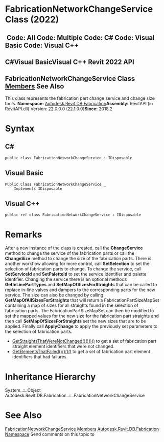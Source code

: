 # FabricationNetworkChangeService Class (2022)

﻿
 Code: All Code: Multiple Code: C# Code: Visual Basic Code: Visual C++   
---  
C#Visual BasicVisual C++
Revit 2022 API  
---  
FabricationNetworkChangeService Class  
[Members](894a23f2-d1a1-23ba-5b28-4478235b26fa.md "FabricationNetworkChangeService Members") See Also  
---  
This class represents the fabrication part change service and change size tools. 
**Namespace:** [Autodesk.Revit.DB.Fabrication](49e74a25-7ea1-efa6-548a-a3c3d0655e43.md "Autodesk.Revit.DB.Fabrication Namespace")**Assembly:** RevitAPI (in RevitAPI.dll) Version: 22.0.0.0 (22.1.0.0)**Since:** 2018.2 
# Syntax
C#  
---  
```text
public class FabricationNetworkChangeService : IDisposable
```
  
Visual Basic  
---  
```text
Public Class FabricationNetworkChangeService _
	Implements IDisposable
```
  
Visual C++  
---  
```text
public ref class FabricationNetworkChangeService : IDisposable
```
  
# Remarks
After a new instance of the class is created, call the **ChangeService** method to change the service of the fabrication parts or call the **ChangeSize** method to change the size of the fabrication parts. There is another workflow allowing for more control, call **SetSelection** to set the selection of fabrication parts to change. To change the service, call **SetServiceId** and **SetPaletteId** to set the service identifier and palette identifier. Changing the service there is an optional methods **GetInLinePartTypes** and **SetMapOfSizesForStraights** that can be called to replace in-line valves and dampers to the corresponding parts for the new service. The size can also be changed by calling **GetMapOfAllSizesForStraights** that will return a FabricationPartSizeMapSet containing a map of sizes for all straights found in the selection of fabrication parts. The FabricationPartSizeMapSet can then be modified to set the mapped values for the new size for the fabrication part straights and then call **SetMapOfSizesForStraights** set the new sizes that are to be applied. Finally call **ApplyChange** to apply the previously set parameters to the selection of fabrication parts. 
  * [GetStraightsThatWereNotChanged()()()()](644c47d9-806b-cd68-bf3e-0f8997c89f50.md "GetStraightsThatWereNotChanged Method") to get a set of fabrication part straight element identifiers that were not changed.
  * [GetElementsThatFailed()()()()](7bc30db4-1cae-1acb-c346-d164d5b90822.md "GetElementsThatFailed Method") to get a set of fabrication part element identifiers that had failures.

# Inheritance Hierarchy
System..::..Object Autodesk.Revit.DB.Fabrication..::..FabricationNetworkChangeService
# See Also
[FabricationNetworkChangeService Members](894a23f2-d1a1-23ba-5b28-4478235b26fa.md "FabricationNetworkChangeService Members")
[Autodesk.Revit.DB.Fabrication Namespace](49e74a25-7ea1-efa6-548a-a3c3d0655e43.md "Autodesk.Revit.DB.Fabrication Namespace")
Send comments on this topic to 